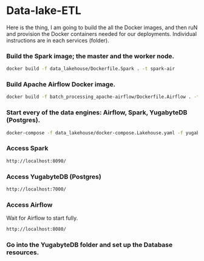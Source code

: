 # Data-lake-ETL

Here is the thing, I am going to build the all the Docker images, and then ruN and provision the Docker containers needed for our deployments. Individual instructions are in each services (folder). 

### Build the Spark image; the master and the worker node. 
```BASH
docker build -f data_lakehouse/Dockerfile.Spark . -t spark-air
```

### Build Apache Airflow Docker image.
```BASH
docker build -f batch_processing_apache-airflow/Dockerfile.Airflow . -t airflow-spark
```

### Start every of the data engines: Airflow, Spark, YugabyteDB (Postgres).
```BASH
docker-compose -f data_lakehouse/docker-compose.Lakehouse.yaml -f yugabytesDB/docker-compose.Yugabyte.yaml -f batch_processing_apache-airflow/docker-compose.Airflow.yaml up -d
```

### Access Spark
```BASH
http://localhost:8090/
```

### Access YugabyteDB (Postgres)
```BASH
http://localhost:7000/
```

### Access Airflow
Wait for Airflow to start fully.
```BASH
http://localhost:8080/
```

### Go into the YugabyteDB folder and set up the Database resources. 